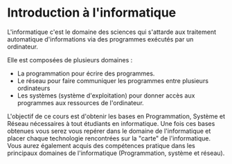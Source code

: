 # Introduction à l'informatique

L'informatique c'est le domaine des sciences qui s'attarde aux traitement automatique d'informations via des programmes exécutés par un ordinateur.

Elle est composées de plusieurs domaines :
- La programmation pour écrire des programmes.
- Le réseau pour faire communiquer les programmes entre plusieurs ordinateurs
- Les systèmes (système d'exploitation) pour donner accès aux programmes aux ressources de l'ordinateur.


L'objectif de ce cours est d'obtenir les bases en Programmation, Système et Réseau nécessaires à tout étudiants en informatique. Une fois ces bases obtenues vous serez vous repérer dans le domaine de l'informatique et placer chaque technologie rencontrées sur la "carte" de l'informatique. Vous aurez également acquis des compétences pratique dans les principaux domaines de l'informatique (Programmation, système et réseau).


